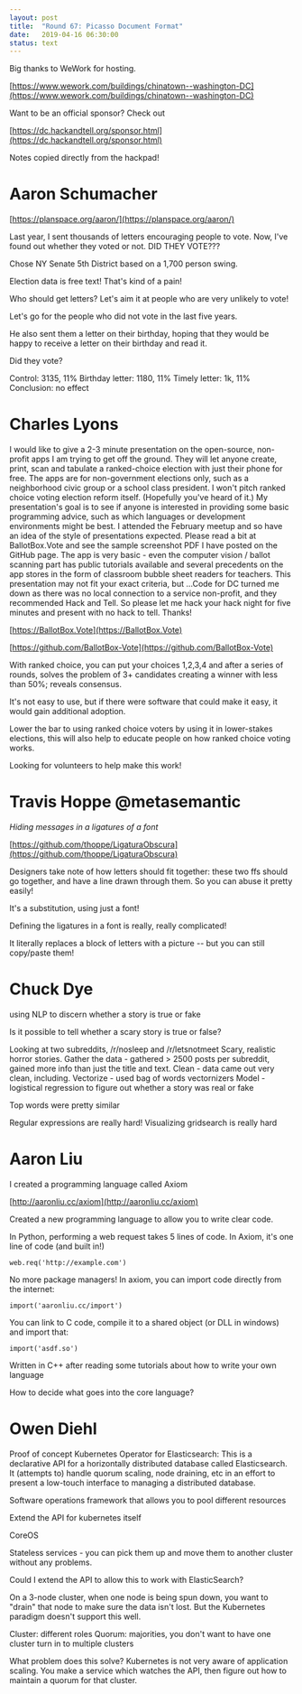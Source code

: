 ```yaml
---
layout: post
title:  "Round 67: Picasso Document Format"
date:   2019-04-16 06:30:00
status: text
---
```


Big thanks to WeWork for hosting.

[https://www.wework.com/buildings/chinatown--washington-DC](https://www.wework.com/buildings/chinatown--washington-DC)

Want to be an official sponsor? Check out

[https://dc.hackandtell.org/sponsor.html](https://dc.hackandtell.org/sponsor.html)

Notes copied directly from the hackpad!

# Aaron Schumacher

[https://planspace.org/aaron/](https://planspace.org/aaron/)

Last year, I sent thousands of letters encouraging people to vote. Now, I've found out whether they voted or not. DID THEY VOTE???

Chose NY Senate 5th District based on a 1,700 person swing.

Election data is free text! That's kind of a pain!

Who should get letters? Let's aim it at people who are very unlikely to vote!

Let's go for the people who did not vote in the last five years.

He also sent them a letter on their birthday, hoping that they would be happy to receive a letter on their birthday and read it.

Did they vote?

Control: 3135, 11%
Birthday letter: 1180, 11%
Timely letter: 1k, 11%
Conclusion: no effect

# Charles Lyons

I would like to give a 2-3 minute presentation on the open-source, non-profit apps I am trying to get off the ground. They will let anyone create, print, scan and tabulate a ranked-choice election with just their phone for free. The apps are for non-government elections only, such as a neighborhood civic group or a school class president. I won't pitch ranked choice voting election reform itself. (Hopefully you've heard of it.) My presentation's goal is to see if anyone is interested in providing some basic programming advice, such as which languages or development environments might be best. I attended the February meetup and so have an idea of the style of presentations expected. Please read a bit at BallotBox.Vote and see the sample screenshot PDF I have posted on the GitHub page. The app is very basic - even the computer vision / ballot scanning part has public tutorials available and several precedents on the app stores in the form of classroom bubble sheet readers for teachers. This presentation may not fit your exact criteria, but ...Code for DC turned me down as there was no local connection to a service non-profit, and they recommended Hack and Tell. So please let me hack your hack night for five minutes and present with no hack to tell. Thanks!

[https://BallotBox.Vote](https://BallotBox.Vote)

[https://github.com/BallotBox-Vote](https://github.com/BallotBox-Vote)

With ranked choice, you can put your choices 1,2,3,4 and after a series of rounds, solves the problem of 3+ candidates creating a winner with less than 50%; reveals consensus.

It's not easy to use, but if there were software that could make it easy, it would gain additional adoption.

Lower the bar to using ranked choice voters by using it in lower-stakes elections, this will also help to educate people on how ranked choice voting works.

Looking for volunteers to help make this work!

# Travis Hoppe @metasemantic
_Hiding messages in a ligatures of a font_

[https://github.com/thoppe/LigaturaObscura](https://github.com/thoppe/LigaturaObscura)

Designers take note of how letters should fit together: these two ffs should go together, and have a line drawn through them. So you can abuse it pretty easily!

It's a substitution, using just a font!

Defining the ligatures in a font is really, really complicated!

It literally replaces a block of letters with a picture -- but you can still copy/paste them!

# Chuck Dye

using NLP to discern whether a story is true or fake

Is it possible to tell whether a scary story is true or false?

Looking at two subreddits, /r/nosleep and /r/letsnotmeet
Scary, realistic horror stories. Gather the data - gathered > 2500 posts per subreddit, gained more info than just the title and text. Clean - data came out very clean, including. Vectorize - used bag of words vectornizers
Model - logistical regression to figure out whether a story was real or fake

Top words were pretty similar 

Regular expressions are really hard! Visualizing gridsearch is really hard

# Aaron Liu

I created a programming language called Axiom

[http://aaronliu.cc/axiom](http://aaronliu.cc/axiom)

Created a new programming language to allow you to write clear code.

In Python, performing a web request takes 5 lines of code. In Axiom, it's one line of code (and built in!)

`web.req('http://example.com')`

No more package managers! In axiom, you can import code directly from the internet:

`import('aaronliu.cc/import')`

You can link to C code, compile it to a shared object (or DLL in windows) and import that:

`import('asdf.so')`

Written in C++ after reading some tutorials about how to write your own language

How to decide what goes into the core language?

# Owen Diehl

Proof of concept Kubernetes Operator for Elasticsearch:
This is a declarative API for a horizontally distributed database called Elasticsearch. It (attempts to) handle quorum scaling, node draining, etc in an effort to present a low-touch interface to managing a distributed database.

Software operations framework that allows you to pool different resources

Extend the API for kubernetes itself 

CoreOS

Stateless services - you can pick them up and move them to another cluster without any problems.

Could I extend the API to allow this to work with ElasticSearch?

On a 3-node cluster, when one node is being spun down, you want to "drain" that node to make sure the data isn't lost. But the Kubernetes paradigm doesn't support this well.

Cluster: different roles
Quorum: majorities, you don't want to have one cluster turn in to multiple clusters

What problem does this solve? Kubernetes is not very aware of application scaling. You make a service which watches the API, then figure out how to maintain a quorum for that cluster.
